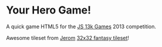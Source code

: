 # Your Hero Game!

A quick game HTML5 for the [JS 13k Games](http://js13kgames.com) 2013 competition.

Awesome tileset from [Jerom](http://opengameart.org/users/jerom) [32x32 fantasy tileset](http://opengameart.org/content/32x32-fantasy-tileset)!

